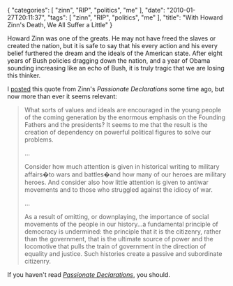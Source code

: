 {
    "categories": [
        "zinn", 
        "RIP", 
        "politics", 
        "me"
    ], 
    "date": "2010-01-27T20:11:37", 
    "tags": [
        "zinn", 
        "RIP", 
        "politics", 
        "me"
    ], 
    "title": "With Howard Zinn's Death, We All Suffer a Little"
}

Howard Zinn was one of the greats. He may not have freed the slaves or created the nation, but it is safe to say that his every action and his every belief furthered the dream and the ideals of the American state. After eight years of Bush policies dragging down the nation, and a year of Obama sounding increasing like an echo of Bush, it is truly tragic that we are losing this thinker. 

I <a href="http://michaeljaylissner.com/blog/howard-zinn-the-use-and-abuse-of-history">posted</a> this quote from Zinn's <i>Passionate Declarations</i> some time ago, but now more than ever it seems relevant:<blockquote>What sorts of values and ideals are encouraged in the young people of the coming generation by the enormous emphasis on the Founding Fathers and the presidents? It seems to me that the result is the creation of dependency on powerful political figures to solve our problems.

...

Consider how much attention is given in historical writing to military affairs�to wars and battles�and how many of our heroes are military heroes. And consider also how little attention is given to antiwar movements and to those who struggled against the idiocy of war.

...

As a result of omitting, or downplaying, the importance of social movements of the people in our history...a fundamental principle of democracy is undermined: the principle that it is the citizenry, rather than the government, that is the ultimate source of power and the locomotive that pulls the train of government in the direction of equality and justice. Such histories create a passive and subordinate citizenry.</blockquote>If you haven't read <i><a href="http://www.amazon.com/exec/obidos/ASIN/0060557672/simiansbooksonli" target="_blank">Passionate Declarations</a></i>, you should.
